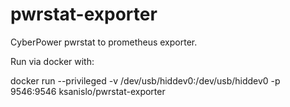 # pwrstat-exporter
CyberPower pwrstat to prometheus exporter.


Run via docker with:

docker run --privileged -v /dev/usb/hiddev0:/dev/usb/hiddev0 -p 9546:9546 ksanislo/pwrstat-exporter

